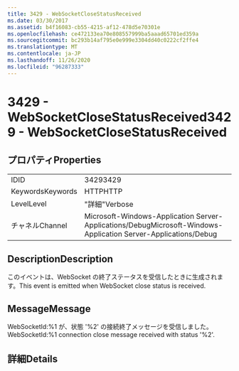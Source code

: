 ```yaml
---
title: 3429 - WebSocketCloseStatusReceived
ms.date: 03/30/2017
ms.assetid: b4f16083-cb55-4215-af12-478d5e70301e
ms.openlocfilehash: ce472133ea70e808557999ba5aaad65701ed359a
ms.sourcegitcommit: bc293b14af795e0e999e3304dd40c0222cf2ffe4
ms.translationtype: MT
ms.contentlocale: ja-JP
ms.lasthandoff: 11/26/2020
ms.locfileid: "96287333"
---
```

# <a name="3429---websocketclosestatusreceived"></a><span data-ttu-id="0477d-102">3429 - WebSocketCloseStatusReceived</span><span class="sxs-lookup"><span data-stu-id="0477d-102">3429 - WebSocketCloseStatusReceived</span></span>

## <a name="properties"></a><span data-ttu-id="0477d-103">プロパティ</span><span class="sxs-lookup"><span data-stu-id="0477d-103">Properties</span></span>  
  
|||  
|-|-|  
|<span data-ttu-id="0477d-104">ID</span><span class="sxs-lookup"><span data-stu-id="0477d-104">ID</span></span>|<span data-ttu-id="0477d-105">3429</span><span class="sxs-lookup"><span data-stu-id="0477d-105">3429</span></span>|  
|<span data-ttu-id="0477d-106">Keywords</span><span class="sxs-lookup"><span data-stu-id="0477d-106">Keywords</span></span>|<span data-ttu-id="0477d-107">HTTP</span><span class="sxs-lookup"><span data-stu-id="0477d-107">HTTP</span></span>|  
|<span data-ttu-id="0477d-108">Level</span><span class="sxs-lookup"><span data-stu-id="0477d-108">Level</span></span>|<span data-ttu-id="0477d-109">"詳細"</span><span class="sxs-lookup"><span data-stu-id="0477d-109">Verbose</span></span>|  
|<span data-ttu-id="0477d-110">チャネル</span><span class="sxs-lookup"><span data-stu-id="0477d-110">Channel</span></span>|<span data-ttu-id="0477d-111">Microsoft-Windows-Application Server-Applications/Debug</span><span class="sxs-lookup"><span data-stu-id="0477d-111">Microsoft-Windows-Application Server-Applications/Debug</span></span>|  
  
## <a name="description"></a><span data-ttu-id="0477d-112">Description</span><span class="sxs-lookup"><span data-stu-id="0477d-112">Description</span></span>  

 <span data-ttu-id="0477d-113">このイベントは、WebSocket の終了ステータスを受信したときに生成されます。</span><span class="sxs-lookup"><span data-stu-id="0477d-113">This event is emitted when WebSocket close status is received.</span></span>  
  
## <a name="message"></a><span data-ttu-id="0477d-114">Message</span><span class="sxs-lookup"><span data-stu-id="0477d-114">Message</span></span>  

 <span data-ttu-id="0477d-115">WebSocketId:%1 が、状態 '%2' の接続終了メッセージを受信しました。</span><span class="sxs-lookup"><span data-stu-id="0477d-115">WebSocketId:%1 connection close message received with status '%2'.</span></span>  
  
## <a name="details"></a><span data-ttu-id="0477d-116">詳細</span><span class="sxs-lookup"><span data-stu-id="0477d-116">Details</span></span>
